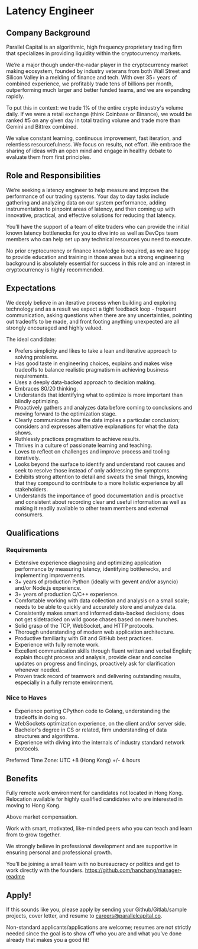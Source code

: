 # Latency Engineer

## Company Background

Parallel Capital is an algorithmic, high frequency proprietary trading firm that specializes in providing liquidity within the cryptocurrency markets.

We’re a major though under-the-radar player in the cryptocurrency market making ecosystem, founded by industry veterans from both Wall Street and Silicon Valley in a melding of finance and tech. With over 35+ years of combined experience, we profitably trade tens of billions per month, outperforming much larger and better funded teams, and we are expanding rapidly.

To put this in context: we trade 1% of the entire crypto industry's volume daily. If we were a retail exchange (think Coinbase or Binance), we would be ranked #5 on any given day in total trading volume and trade more than Gemini and Bittrex combined.

We value constant learning, continuous improvement, fast iteration, and relentless resourcefulness. We focus on results, not effort. We embrace the sharing of ideas with an open mind and engage in healthy debate to evaluate them from first principles.

## Role and Responsibilities

We’re seeking a latency engineer to help measure and improve the performance of our trading systems. Your day to day tasks include gathering and analyzing data on our system performance, adding instrumentation to pinpoint areas of latency, and then coming up with innovative, practical, and effective solutions for reducing that latency.

You’ll have the support of a team of elite traders who can provide the initial known latency bottlenecks for you to dive into as well as DevOps team members who can help set up any technical resources you need to execute.

No prior cryptocurrency or finance knowledge is required, as we are happy to provide education and training in those areas but a strong engineering background is absolutely essential for success in this role and an interest in cryptocurrency is highly recommended.

## Expectations

We deeply believe in an iterative process when building and exploring technology and as a result we expect a tight feedback loop - frequent communication, asking questions when there are any uncertainties, pointing out tradeoffs to be made, and front footing anything unexpected are all strongly encouraged and highly valued.

The ideal candidate:
* Prefers simplicity and likes to take a lean and iterative approach to solving problems.
* Has good taste in engineering choices, explains and makes wise tradeoffs to balance realistic pragmatism in achieving business requirements.
* Uses a deeply data-backed approach to decision making.
* Embraces 80/20 thinking.
* Understands that identifying what to optimize is more important than blindly optimizing.
* Proactively gathers and analyzes data before coming to conclusions and moving forward to the optimization stage.
* Clearly communicates how the data implies a particular conclusion; considers and expresses alternative explanations for what the data shows.
* Ruthlessly practices pragmatism to achieve results.
* Thrives in a culture of passionate learning and teaching.
* Loves to reflect on challenges and improve process and tooling iteratively.
* Looks beyond the surface to identify and understand root causes and seek to resolve those instead of only addressing the symptoms.
* Exhibits strong attention to detail and sweats the small things, knowing that they compound to contribute to a more holistic experience by all stakeholders.
* Understands the importance of good documentation and is proactive and consistent about recording clear and useful information as well as making it readily available to other team members and external consumers.

## Qualifications

### Requirements

* Extensive experience diagnosing and optimizing application performance by measuring latency, identifying bottlenecks, and implementing improvements.
* 3+ years of production Python (ideally with gevent and/or asyncio) and/or Node.js experience.
* 3+ years of production C/C++ experience.
* Comfortable working with data collection and analysis on a small scale; needs to be able to quickly and accurately store and analyze data.
* Consistently makes smart and informed data-backed decisions; does not get sidetracked on wild goose chases based on mere hunches.
* Solid grasp of the TCP, WebSocket, and HTTP protocols.
* Thorough understanding of modern web application architecture.
* Productive familiarity with Git and GitHub best practices.
* Experience with fully remote work.
* Excellent communication skills through fluent written and verbal English; explain thought process and analysis, provide clear and concise updates on progress and findings, proactively ask for clarification whenever needed.
* Proven track record of teamwork and delivering outstanding results, especially in a fully remote environment.

### Nice to Haves

* Experience porting CPython code to Golang, understanding the tradeoffs in doing so.
* WebSockets optimization experience, on the client and/or server side.
* Bachelor's degree in CS or related, firm understanding of data structures and algorithms.
* Experience with diving into the internals of industry standard network protocols.

Preferred Time Zone: UTC +8 (Hong Kong) +/- 4 hours

## Benefits
Fully remote work environment for candidates not located in Hong Kong. Relocation available for highly qualified candidates who are interested in moving to Hong Kong.

Above market compensation.

Work with smart, motivated, like-minded peers who you can teach and learn from to grow together.

We strongly believe in professional development and are supportive in ensuring personal and professional growth.

You’ll be joining a small team with no bureaucracy or politics and get to work directly with the founders. https://github.com/hanchang/manager-readme

## Apply!

If this sounds like you, please apply by sending your Github/Gitlab/sample projects, cover letter, and resume to careers@parallelcapital.co.

Non-standard applicants/applications are welcome; resumes are not strictly needed since the goal is to show off who you are and what you've done already that makes you a good fit!
